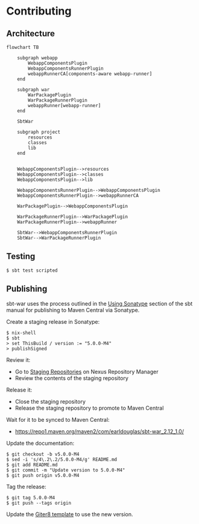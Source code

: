 # Contributing

## Architecture

```mermaid
flowchart TB

    subgraph webapp
        WebappComponentsPlugin
        WebappComponentsRunnerPlugin
        webappRunnerCA[components-aware webapp-runner]
    end

    subgraph war
        WarPackagePlugin
        WarPackageRunnerPlugin
        webappRunner[webapp-runner]
    end

    SbtWar

    subgraph project
        resources
        classes
        lib
    end


    WebappComponentsPlugin-->resources
    WebappComponentsPlugin-->classes
    WebappComponentsPlugin-->lib

    WebappComponentsRunnerPlugin-->WebappComponentsPlugin
    WebappComponentsRunnerPlugin-->webappRunnerCA

    WarPackagePlugin-->WebappComponentsPlugin

    WarPackageRunnerPlugin-->WarPackagePlugin
    WarPackageRunnerPlugin-->webappRunner

    SbtWar-->WebappComponentsRunnerPlugin
    SbtWar-->WarPackageRunnerPlugin
```


## Testing

```
$ sbt test scripted
```

## Publishing

sbt-war uses the process outlined in the [Using
Sonatype](https://www.scala-sbt.org/release/docs/Using-Sonatype.html)
section of the sbt manual for publishing to Maven Central via Sonatype.

Create a staging release in Sonatype:

```
$ nix-shell
$ sbt
> set ThisBuild / version := "5.0.0-M4"
> publishSigned
```

Review it:

* Go to [Staging
  Repositories](https://oss.sonatype.org/#stagingRepositories) on Nexus
  Repository Manager
* Review the contents of the staging repository


Release it:

* Close the staging repository
* Release the staging repository to promote to Maven Central

Wait for it to be synced to Maven Central:

* <https://repo1.maven.org/maven2/com/earldouglas/sbt-war_2.12_1.0/>

Update the documentation:

```
$ git checkout -b v5.0.0-M4
$ sed -i 's/4\.2\.2/5.0.0-M4/g' README.md
$ git add README.md
$ git commit -m "Update version to 5.0.0-M4"
$ git push origin v5.0.0-M4
```

Tag the release:

```
$ git tag 5.0.0-M4
$ git push --tags origin
```

Update the [Giter8 template](https://github.com/earldouglas/sbt-war.g8)
to use the new version.
